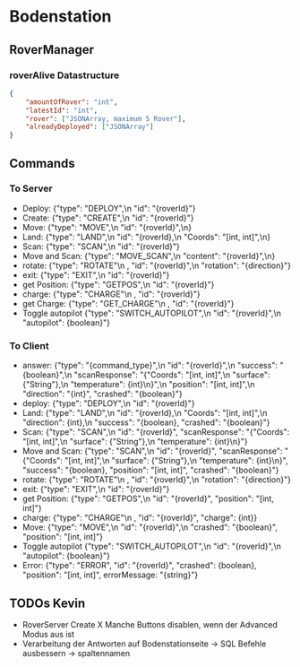 
# Bodenstation

## RoverManager

### roverAlive Datastructure
```json
{
    "amountOfRover": "int",
    "latestId": "int",
    "rover": ["JSONArray, maximum 5 Rover"],
    "alreadyDeployed": ["JSONArray"]
}
```





## Commands
### To Server
- Deploy: {"type": "DEPLOY",\n "id": "{roverId}"}
- Create: {"type": "CREATE",\n "id": "{roverId}"}
- Move: {"type": "MOVE",\n "id": "{roverId}",\n}
- Land: {"type": "LAND",\n "id": "{roverId},\n "Coords": "[int, int]",\n}
- Scan: {"type": "SCAN",\n "id": "{roverId}"}
- Move and Scan: {"type": "MOVE_SCAN",\n "content": "{roverId}",\n}
- rotate: {"type": "ROTATE"\n , "id": "{roverId}",\n "rotation": "{direction}"}
- exit: {"type": "EXIT",\n "id": "{roverId}"}
- get Position: {"type": "GETPOS",\n "id": "{roverId}"}
- charge: {"type": "CHARGE"\n , "id": "{roverId}"}
- get Charge: {"type": "GET_CHARGE"\n , "id": "{roverId}"}
- Toggle autopilot {"type": "SWITCH_AUTOPILOT",\n "id": "{roverId}",\n "autopilot": {boolean}"}

### To Client
- answer: {"type": "{command_type}",\n "id": "{roverId}",\n "success": "{boolean}",\n "scanResponse": "{"Coords": "[int, int]",\n "surface": {"String"},\n "temperature": {int}\n}",\n "position": "[int, int]",\n "direction": "{int}", "crashed": "{boolean}"}
- deploy: {"type": "DEPLOY",\n "id": "{roverId}"}
- Land: {"type": "LAND",\n "id": "{roverId},\n "Coords": "[int, int]",\n "direction": {int},\n "success": "{boolean}, "crashed": "{boolean}"}
- Scan: {"type": "SCAN",\n "id": "{roverId}", "scanResponse": "{"Coords": "[int, int]",\n "surface": {"String"},\n "temperature": {int}\n}"}
- Move and Scan: {"type": "SCAN",\n "id": "{roverId}", "scanResponse": "{"Coords": "[int, int]",\n "surface": {"String"},\n "temperature": {int}\n}", "success": "{boolean}, "position": "[int, int]", "crashed": "{boolean}"}
- rotate: {"type": "ROTATE"\n , "id": "{roverId}",\n "rotation": "{direction}"}
- exit: {"type": "EXIT",\n "id": "{roverId}"}
- get Position: {"type": "GETPOS",\n "id": "{roverId}", "position": "[int, int]"}
- charge: {"type": "CHARGE"\n , "id": "{roverId}", "charge": {int}}
- Move: {"type": "MOVE",\n "id": "{roverId}",\n "crashed": "{boolean}", "position": "[int, int]"}
- Toggle autopilot {"type": "SWITCH_AUTOPILOT",\n "id": "{roverId}",\n "autopilot": {boolean}"}
- Error: {"type": "ERROR", "id": "{roverId}", "crashed": {boolean}, "position": "[int, int]", errorMessage: "{string}"}

## TODOs Kevin
- RoverServer Create
X Manche Buttons disablen, wenn der Advanced Modus aus ist 
- Verarbeitung der Antworten auf Bodenstationseite -> SQL Befehle ausbessern -> spaltennamen


